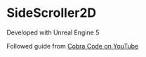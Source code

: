 # SideScroller2D

Developed with Unreal Engine 5

Followed guide from [Cobra Code on YouTube](https://www.youtube.com/watch?v=g31NTpq9p-o)
